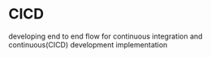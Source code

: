 # CICD
developing end to end flow for continuous integration and continuous(CICD) development implementation
